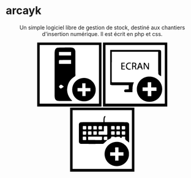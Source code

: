 # arcayk
<div style="text-align:center;">Un simple logiciel libre de gestion de stock, destiné aux chantiers d'insertion numérique. Il est écrit en php et css.

 ![img](https://github.com/N0r3f/arcayk/blob/main/doc/img/uc.png) 
 ![img](https://github.com/N0r3f/arcayk/blob/main/doc/img/screen.png)
 ![img](https://github.com/N0r3f/arcayk/blob/main/doc/img/keyboard.png)

</div>
